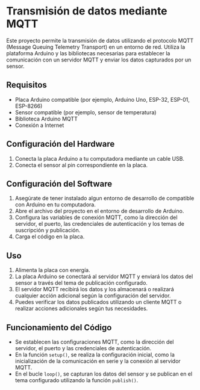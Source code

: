 # Transmisión de datos mediante MQTT

Este proyecto permite la transmisión de datos utilizando el protocolo MQTT (Message Queuing Telemetry Transport) en un entorno de red. Utiliza la plataforma Arduino y las bibliotecas necesarias para establecer la comunicación con un servidor MQTT y enviar los datos capturados por un sensor.

## Requisitos

- Placa Arduino compatible (por ejemplo, Arduino Uno, ESP-32, ESP-01, ESP-8266)
- Sensor compatible (por ejemplo, sensor de temperatura)
- Biblioteca Arduino MQTT
- Conexión a Internet

## Configuración del Hardware

1. Conecta la placa Arduino a tu computadora mediante un cable USB.
2. Conecta el sensor al pin correspondiente en la placa.

## Configuración del Software

1. Asegúrate de tener instalado algun entorno de desarrollo de compatible con Arduino en tu computadora.
2. Abre el archivo del proyecto en el entorno de desarrollo de Arduino.
3. Configura las variables de conexión MQTT, como la dirección del servidor, el puerto, las credenciales de autenticación y los temas de suscripción y publicación.
4. Carga el código en la placa.

## Uso

1. Alimenta la placa con energía.
2. La placa Arduino se conectará al servidor MQTT y enviará los datos del sensor a través del tema de publicación configurado.
3. El servidor MQTT recibirá los datos y los almacenará o realizará cualquier acción adicional según la configuración del servidor.
4. Puedes verificar los datos publicados utilizando un cliente MQTT o realizar acciones adicionales según tus necesidades.

## Funcionamiento del Código

- Se establecen las configuraciones MQTT, como la dirección del servidor, el puerto y las credenciales de autenticación.
- En la función `setup()`, se realiza la configuración inicial, como la inicialización de la comunicación en serie y la conexión al servidor MQTT.
- En el bucle `loop()`, se capturan los datos del sensor y se publican en el tema configurado utilizando la función `publish()`.


